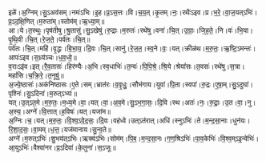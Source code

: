 

  
इळे॑।अ॒ग्निम्।सु॒ऽअव॑सम्।नमः॑ऽभिः।इ॒ह।प्र॒ऽस॒त्तः।वि।च॒य॒त्।कृ॒तम्।नः॒।रथैः॑ऽइव।प्र।भ॒रे॒।वा॒ज॒यत्ऽभिः॑।प्र॒ऽद॒क्षि॒णित्।म॒रुता॑म्।स्तोम॑म्।ऋ॒ध्या॒म्॥  
आ।ये।त॒स्थुः।पृष॑तीषु।श्रु॒तासु॑।सु॒ऽखेषु॑।रु॒द्राः।म॒रुतः॑।रथे॑षु।वना॑।चि॒त्।उ॒ग्राः॒।जि॒ह॒ते॒।नि।वः॑।भि॒या।पृ॒थि॒वी।चि॒त्।रे॒ज॒ते॒।पर्व॑तः।चि॒त्॥  
पर्व॑तः।चि॒त्।महि॑।वृ॒द्धः।बि॒भा॒य॒।दि॒वः।चि॒त्।सानु॑।रे॒ज॒त॒।स्व॒ने।वः॒।यत्।क्रीळ॑थ।म॒रु॒तः॒।ऋ॒ष्टि॒ऽमन्तः॑।आपः॑ऽइव।स॒ध्र्य॑ञ्चः।ध॒व॒ध्वे॒॥  
व॒राःऽइ॑व।इत्।रै॒व॒तासः॑।हिर॑ण्यैः।अ॒भि।स्व॒धाभिः॑।त॒न्वः॑।पि॒पि॒श्रे॒।श्रि॒ये।श्रेयां॑सः।त॒वसः॑।रथे॑षु।स॒त्रा।महां॑सि।च॒क्रि॒रे॒।त॒नूषु॑॥  
अ॒ज्ये॒ष्ठासः॑।अक॑निष्ठासः।ए॒ते।सम्।भ्रात॑रः।व॒वृ॒धुः॒।सौभ॑गाय।युवा॑।पि॒ता।स्वपा॑।रु॒द्रः।ए॒षा॒म्।सु॒ऽदुघा॑।पृश्निः॑।सु॒ऽदिना॑।म॒रुत्ऽभ्यः॑॥  
यत्।उ॒त्ऽत॒मे।म॒रु॒तः॒।म॒ध्य॒मे।वा॒।यत्।वा॒।अ॒व॒मे।सु॒ऽभ॒गा॒सः॒।दि॒वि।स्थ।अतः॑।नः॒।रु॒द्राः॒।उ॒त।वा॒।नु।अ॒स्य॒।अग्ने॑।वि॒त्तात्।ह॒विषः॑।यत्।यजा॑म॥  
अ॒ग्निः।च॒।यत्।म॒रु॒तः॒।वि॒श्व॒ऽवे॒द॒सः॒।दि॒वः।वह॑ध्वे।उत्ऽत॑रात्।अधि॑।स्नुऽभिः॑।ते।म॒न्द॒सा॒नाः।धुन॑यः।रि॒शा॒द॒सः॒।वा॒मम्।ध॒त्त॒।यज॑मानाय।सु॒न्व॒ते॥  
अग्ने॑।म॒रुत्ऽभिः॑।शु॒भय॑त्ऽभिः।ऋक्व॑ऽभिः।सोम॑म्।पि॒ब॒।म॒न्द॒सा॒नः।ग॒ण॒श्रिऽभिः॑।पा॒व॒केभिः॑।वि॒श्व॒म्ऽइ॒न्वेभिः॑।आ॒युऽभिः॑।वैश्वा॑नर।प्र॒ऽदिवा॑।के॒तुना॑।स॒ऽजूः॥  
